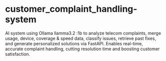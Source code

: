 # customer_complaint_handling-system
AI system using Ollama  llamma3.2 :1b to analyze telecom complaints, merge usage, device, coverage &amp; speed data, classify issues, retrieve past fixes, and generate personalized solutions via FastAPI. Enables real-time, accurate complaint handling, cutting resolution time and boosting customer satisfaction.
